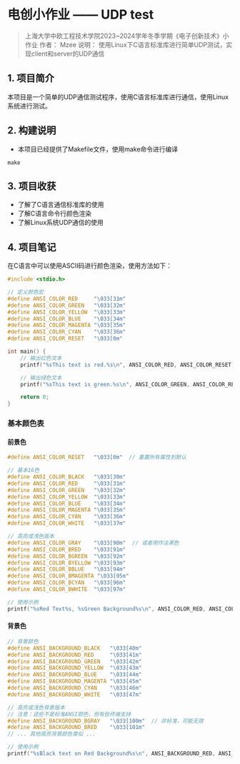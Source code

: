 # 电创小作业 —— UDP test
> 上海大学中欧工程技术学院2023~2024学年冬季学期《电子创新技术》小作业
> 作者： Mzee
> 说明： 使用Linux下C语言标准库进行简单UDP测试，实现client和server的UDP通信

## 1. 项目简介
 本项目是一个简单的UDP通信测试程序，使用C语言标准库进行通信，使用Linux系统进行测试。

## 2. 构建说明
 - 本项目已经提供了Makefile文件，使用make命令进行编译

```shell
make 
```

## 3. 项目收获
 - 了解了C语言通信标准库的使用
 - 了解C语言命令行颜色渲染
 - 了解Linux系统UDP通信的使用

## 4. 项目笔记
在C语言中可以使用ASCII码进行颜色渲染，使用方法如下：
```c
#include <stdio.h>

// 定义颜色宏
#define ANSI_COLOR_RED     "\033[31m"
#define ANSI_COLOR_GREEN   "\033[32m"
#define ANSI_COLOR_YELLOW  "\033[33m"
#define ANSI_COLOR_BLUE    "\033[34m"
#define ANSI_COLOR_MAGENTA "\033[35m"
#define ANSI_COLOR_CYAN    "\033[36m"
#define ANSI_COLOR_RESET   "\033[0m"

int main() {
    // 输出红色文本
    printf("%sThis text is red.%s\n", ANSI_COLOR_RED, ANSI_COLOR_RESET);

    // 输出绿色文本
    printf("%sThis text is green.%s\n", ANSI_COLOR_GREEN, ANSI_COLOR_RESET);

    return 0;
}
```

### 基本颜色表
#### 前景色
```c
#define ANSI_COLOR_RESET   "\033[0m"  // 重置所有属性到默认

// 基本16色
#define ANSI_COLOR_BLACK   "\033[30m"
#define ANSI_COLOR_RED     "\033[31m"
#define ANSI_COLOR_GREEN   "\033[32m"
#define ANSI_COLOR_YELLOW  "\033[33m"
#define ANSI_COLOR_BLUE    "\033[34m"
#define ANSI_COLOR_MAGENTA "\033[35m"
#define ANSI_COLOR_CYAN    "\033[36m"
#define ANSI_COLOR_WHITE   "\033[37m"

// 高亮或浅色版本
#define ANSI_COLOR_GRAY    "\033[90m"  // 或者用作淡黑色
#define ANSI_COLOR_BRED    "\033[91m"
#define ANSI_COLOR_BGREEN  "\033[92m"
#define ANSI_COLOR_BYELLOW "\033[93m"
#define ANSI_COLOR_BBLUE   "\033[94m"
#define ANSI_COLOR_BMAGENTA "\033[95m"
#define ANSI_COLOR_BCYAN   "\033[96m"
#define ANSI_COLOR_BWHITE  "\033[97m"

// 使用示例
printf("%sRed Text%s, %sGreen Background%s\n", ANSI_COLOR_RED, ANSI_COLOR_RESET, ANSI_COLOR_GREEN, ANSI_COLOR_RESET);
```

#### 背景色
```c
// 背景颜色
#define ANSI_BACKGROUND_BLACK   "\033[40m"
#define ANSI_BACKGROUND_RED     "\033[41m"
#define ANSI_BACKGROUND_GREEN   "\033[42m"
#define ANSI_BACKGROUND_YELLOW  "\033[43m"
#define ANSI_BACKGROUND_BLUE    "\033[44m"
#define ANSI_BACKGROUND_MAGENTA "\033[45m"
#define ANSI_BACKGROUND_CYAN    "\033[46m"
#define ANSI_BACKGROUND_WHITE   "\033[47m"

// 高亮或浅色背景版本
// 注意：这些不是标准ANSI颜色，但有些终端支持
#define ANSI_BACKGROUND_BGRAY   "\033[100m"  // 非标准，可能无效
#define ANSI_BACKGROUND_BRED    "\033[101m"
// ... 其他高亮背景颜色类似 ...

// 使用示例
printf("%sBlack text on Red Background%s\n", ANSI_BACKGROUND_RED, ANSI_COLOR_BLACK);
```

